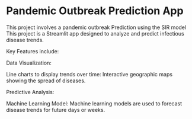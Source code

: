 # Pandemic Outbreak Prediction App
This project involves a pandemic outbreak Prediction using the SIR model
This project is a Streamlit app designed to analyze and predict infectious disease trends. 


Key Features include: 

Data Visualization:

Line charts to display trends over time: Interactive geographic maps showing the spread of diseases.

Predictive Analysis:

Machine Learning Model: Machine learning models are used to forecast disease trends for future days or weeks.

